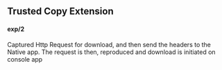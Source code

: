 ## Trusted Copy Extension

#### exp/2

Captured Http Request for download, and then send the headers to the Native app. The request is then, reproduced and download is initiated on console app
